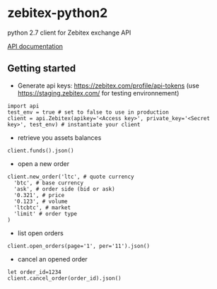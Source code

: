 # zebitex-python2
python 2.7 client for Zebitex exchange API

[API documentation](https://doc.zebitex.com/)

## Getting started

* Generate api keys: https://zebitex.com/profile/api-tokens (use https://staging.zebitex.com/ for testing environnement)

```
import api
test_env = true # set to false to use in production
client = api.Zebitex(apikey='<Access key>', private_key='<Secret key>', test_env) # instantiate your client
```

* retrieve you assets balances
```
client.funds().json()
```

* open a new order
```
client.new_order('ltc', # quote currency
  'btc', # base currency
  'ask', # order side (bid or ask)
  '0.321', # price
  '0.123', # volume
  'ltcbtc', # market
  'limit' # order type
)
```

* list open orders
```
client.open_orders(page='1', per='11').json()
```

* cancel an opened order
```
let order_id=1234
client.cancel_order(order_id).json()
```
